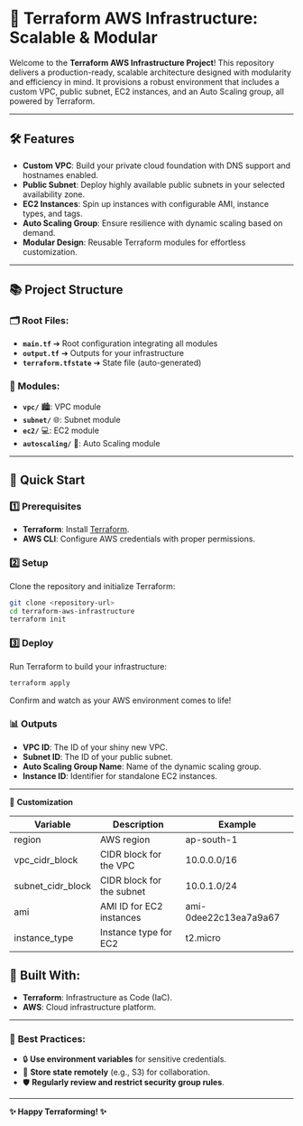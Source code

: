 # 🚀 Terraform AWS Infrastructure: Scalable & Modular  

Welcome to the **Terraform AWS Infrastructure Project**! This repository delivers a production-ready, scalable architecture designed with modularity and efficiency in mind. It provisions a robust environment that includes a custom VPC, public subnet, EC2 instances, and an Auto Scaling group, all powered by Terraform.

---

## 🛠️ Features  

- **Custom VPC**: Build your private cloud foundation with DNS support and hostnames enabled.  
- **Public Subnet**: Deploy highly available public subnets in your selected availability zone.  
- **EC2 Instances**: Spin up instances with configurable AMI, instance types, and tags.  
- **Auto Scaling Group**: Ensure resilience with dynamic scaling based on demand.  
- **Modular Design**: Reusable Terraform modules for effortless customization.  

---

## 📚 Project Structure

### 🗂️ Root Files:
- **`main.tf`** ➔ Root configuration integrating all modules
- **`output.tf`** ➔ Outputs for your infrastructure
- **`terraform.tfstate`** ➔ State file (auto-generated)

### 🔧 Modules:
- **`vpc/`** 🏙️: VPC module
- **`subnet/`** 🌐: Subnet module
- **`ec2/`** 💻: EC2 module
- **`autoscaling/`** 🔁: Auto Scaling module
  
---

## 🚀 Quick Start  

### 1️⃣ Prerequisites  
- **Terraform**: Install [Terraform](https://www.terraform.io/downloads.html).  
- **AWS CLI**: Configure AWS credentials with proper permissions.  

### 2️⃣ Setup  
Clone the repository and initialize Terraform:  
```bash  
git clone <repository-url>  
cd terraform-aws-infrastructure  
terraform init
```

### 3️⃣ Deploy
Run Terraform to build your infrastructure:

```bash
terraform apply  
```
Confirm and watch as your AWS environment comes to life!

### 📊 **Outputs**

- **VPC ID**: The ID of your shiny new VPC.
- **Subnet ID**: The ID of your public subnet.
- **Auto Scaling Group Name**: Name of the dynamic scaling group.
- **Instance ID**: Identifier for standalone EC2 instances.

---

🌟 **Customization**


| Variable          | Description                         | Example                   |
|-------------------|-------------------------------------|---------------------------|
| region            | AWS region                          | ap-south-1                |
| vpc_cidr_block    | CIDR block for the VPC              | 10.0.0.0/16               |
| subnet_cidr_block | CIDR block for the subnet           | 10.0.1.0/24               |
| ami               | AMI ID for EC2 instances            | ami-0dee22c13ea7a9a67     |
| instance_type     | Instance type for EC2               | t2.micro                  |

## 🤖 **Built With:**
- **Terraform**: Infrastructure as Code (IaC).
- **AWS**: Cloud infrastructure platform.

---

### 🎯 **Best Practices:**
- 🔒 **Use environment variables** for sensitive credentials.
- 📂 **Store state remotely** (e.g., S3) for collaboration.
- 🛡️ **Regularly review and restrict security group rules**.

---

**✨ Happy Terraforming! ✨**



